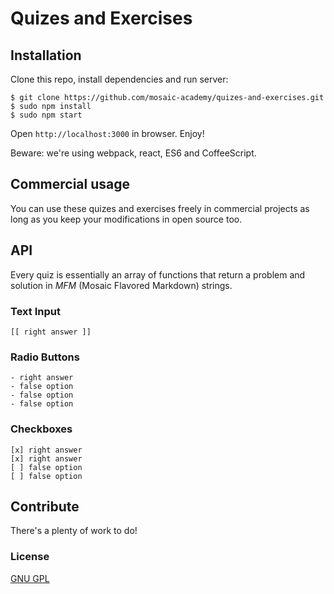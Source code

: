 # Quizes and Exercises

## Installation

Clone this repo, install dependencies and run server:

    $ git clone https://github.com/mosaic-academy/quizes-and-exercises.git
    $ sudo npm install
    $ sudo npm start

Open `http://localhost:3000` in browser. Enjoy!

Beware: we're using webpack, react, ES6 and CoffeeScript.

## Commercial usage
You can use these quizes and exercises freely in commercial projects as long as you keep your modifications in open source too.

## API
Every quiz is essentially an array of functions that return a problem and solution in _MFM_ (Mosaic Flavored Markdown) strings.

### Text Input

    [[ right answer ]]

### Radio Buttons

    - right answer
    - false option
    - false option
    - false option

### Checkboxes

    [x] right answer
    [x] right answer
    [ ] false option
    [ ] false option

## Contribute
There's a plenty of work to do!

### License
[GNU GPL](https://github.com/mosaic-academy/quizes-and-exercises/blob/master/LICENSE)